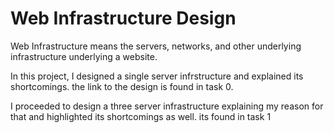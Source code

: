 # Web Infrastructure Design

Web Infrastructure means the servers, networks, and other underlying
infrastructure underlying a website. 

In this project, I designed a single server infrstructure and explained
its shortcomings. the link to the design is found in task 0.

I proceeded to design a three server infrastructure explaining my reason
for that and highlighted its shortcomings as well. its found in task 1
